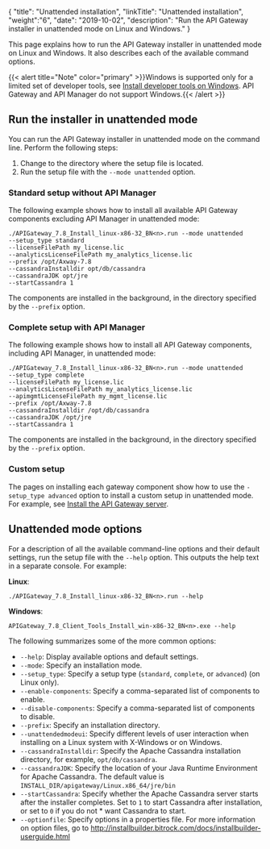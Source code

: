 {
"title": "Unattended installation",
"linkTitle": "Unattended installation",
"weight":"6",
"date": "2019-10-02",
"description": "Run the API Gateway installer in unattended mode on Linux and Windows."
}

This page explains how to run the API Gateway installer in unattended mode on Linux and Windows. It also describes each of the available command options.

{{< alert title="Note" color="primary" >}}Windows is supported only for a limited set of developer tools, see [Install developer tools on Windows](/docs/apigtw_install/install_dev_tools/). API Gateway and API Manager do not support Windows.{{< /alert >}}

## Run the installer in unattended mode

You can run the API Gateway installer in unattended mode on the command line. Perform the following steps:

1. Change to the directory where the setup file is located.
2. Run the setup file with the `--mode unattended` option.

### Standard setup without API Manager

The following example shows how to install all available API Gateway components excluding API Manager in unattended mode:

```
./APIGateway_7.8_Install_linux-x86-32_BN<n>.run --mode unattended
--setup_type standard
--licenseFilePath my_license.lic
--analyticsLicenseFilePath my_analytics_license.lic
--prefix /opt/Axway-7.8
--cassandraInstalldir opt/db/cassandra
--cassandraJDK opt/jre
--startCassandra 1
```

The components are installed in the background, in the directory specified by the `--prefix` option.

### Complete setup with API Manager

The following example shows how to install all API Gateway components, including API Manager, in unattended mode:

```
./APIGateway_7.8_Install_linux-x86-32_BN<n>.run --mode unattended
--setup_type complete
--licenseFilePath my_license.lic
--analyticsLicenseFilePath my_analytics_license.lic
--apimgmtLicenseFilePath my_mgmt_license.lic
--prefix /opt/Axway-7.8
--cassandraInstalldir /opt/db/cassandra
--cassandraJDK /opt/jre
--startCassandra 1
```

The components are installed in the background, in the directory specified by the `--prefix` option.

### Custom setup

The pages on installing each gateway component show how to use the `-setup_type advanced` option to install a custom setup in unattended mode. For example, see [Install the API Gateway server](/docs/apigtw_install/install_gateway/).

## Unattended mode options

For a description of all the available command-line options and their default settings, run the setup file with the `--help` option. This outputs the help text in a separate console. For example:

**Linux**:

```
./APIGateway_7.8_Install_linux-x86-32_BN<n>.run --help
```

**Windows**:

```
APIGateway_7.8_Client_Tools_Install_win-x86-32_BN<n>.exe --help
```

The following summarizes some of the more common options:

* `--help`: Display available options and default settings.
* `--mode`: Specify an installation mode.
* `--setup_type`: Specify a setup type (`standard`, `complete`, or `advanced`) (on Linux only).
* `--enable-components`: Specify a comma-separated list of components to enable.
* `--disable-components`: Specify a comma-separated list of components to disable.
* `--prefix`: Specify an installation directory.
* `--unattendedmodeui`: Specify different levels of user interaction when installing on a Linux system with X-Windows or on Windows.  
* `--cassandraInstalldir`: Specify the Apache Cassandra installation directory, for example, `opt/db/cassandra`. 
* `--cassandraJDK`: Specify the location of your Java Runtime Environment for Apache Cassandra. The default value is `INSTALL_DIR/apigateway/Linux.x86_64/jre/bin` 
* `--startCassandra`: Specify whether the Apache Cassandra server starts after the installer completes. Set to `1` to start Cassandra after installation, or set to `0` if you do not * want Cassandra to start.
* `--optionfile`: Specify options in a properties file. For more information on option files, go to <http://installbuilder.bitrock.com/docs/installbuilder-userguide.html>

